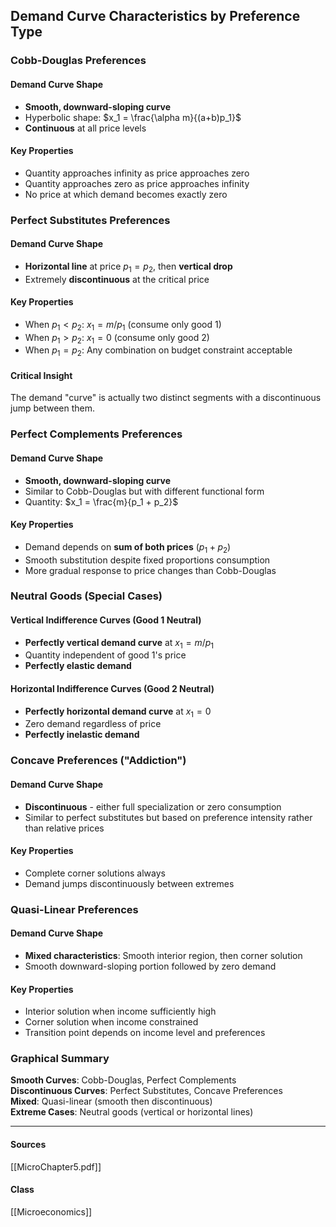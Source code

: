 ## Demand Curve Characteristics by Preference Type

### Cobb-Douglas Preferences

#### Demand Curve Shape
- **Smooth, downward-sloping curve**
- Hyperbolic shape: $x_1 = \frac{\alpha m}{(a+b)p_1}$
- **Continuous** at all price levels

#### Key Properties
- Quantity approaches infinity as price approaches zero
- Quantity approaches zero as price approaches infinity
- No price at which demand becomes exactly zero

### Perfect Substitutes Preferences  

#### Demand Curve Shape
- **Horizontal line** at price $p_1 = p_2$, then **vertical drop**
- Extremely **discontinuous** at the critical price

#### Key Properties
- When $p_1 < p_2$: $x_1 = m/p_1$ (consume only good 1)
- When $p_1 > p_2$: $x_1 = 0$ (consume only good 2)  
- When $p_1 = p_2$: Any combination on budget constraint acceptable

#### Critical Insight
The demand "curve" is actually two distinct segments with a discontinuous jump between them.

### Perfect Complements Preferences

#### Demand Curve Shape
- **Smooth, downward-sloping curve** 
- Similar to Cobb-Douglas but with different functional form
- Quantity: $x_1 = \frac{m}{p_1 + p_2}$

#### Key Properties
- Demand depends on **sum of both prices** $(p_1 + p_2)$
- Smooth substitution despite fixed proportions consumption
- More gradual response to price changes than Cobb-Douglas

### Neutral Goods (Special Cases)

#### Vertical Indifference Curves (Good 1 Neutral)
- **Perfectly vertical demand curve** at $x_1 = m/p_1$
- Quantity independent of good 1's price
- **Perfectly elastic demand**

#### Horizontal Indifference Curves (Good 2 Neutral)  
- **Perfectly horizontal demand curve** at $x_1 = 0$
- Zero demand regardless of price
- **Perfectly inelastic demand**

### Concave Preferences ("Addiction")

#### Demand Curve Shape
- **Discontinuous** - either full specialization or zero consumption
- Similar to perfect substitutes but based on preference intensity rather than relative prices

#### Key Properties
- Complete corner solutions always
- Demand jumps discontinuously between extremes

### Quasi-Linear Preferences

#### Demand Curve Shape
- **Mixed characteristics**: Smooth interior region, then corner solution
- Smooth downward-sloping portion followed by zero demand

#### Key Properties  
- Interior solution when income sufficiently high
- Corner solution when income constrained
- Transition point depends on income level and preferences

### Graphical Summary

**Smooth Curves**: Cobb-Douglas, Perfect Complements  
**Discontinuous Curves**: Perfect Substitutes, Concave Preferences  
**Mixed**: Quasi-linear (smooth then discontinuous)  
**Extreme Cases**: Neutral goods (vertical or horizontal lines)

---
#### Sources
[[MicroChapter5.pdf]]
#### Class
[[Microeconomics]]